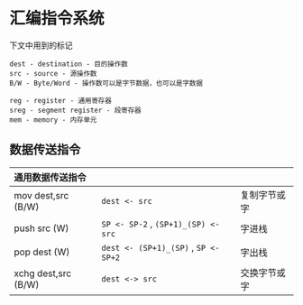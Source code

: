 # 汇编指令系统

下文中用到的标记
```
dest - destination - 目的操作数
src - source - 源操作数
B/W - Byte/Word - 操作数可以是字节数据，也可以是字数据

reg - register - 通用寄存器
sreg - segment register - 段寄存器
mem - memory - 内存单元
```

## 数据传送指令

|通用数据传送指令|||
|:-|:-|:-|
|mov dest,src (B/W)|`dest <- src`|复制字节或字|
|push src (W)|`SP <- SP-2` , `(SP+1)_(SP) <- src`|字进栈|
|pop dest (W)|`dest <- (SP+1)_(SP)` , `SP <- SP+2`|字出栈|
|xchg dest,src (B/W)|`dest <-> src`|交换字节或字|